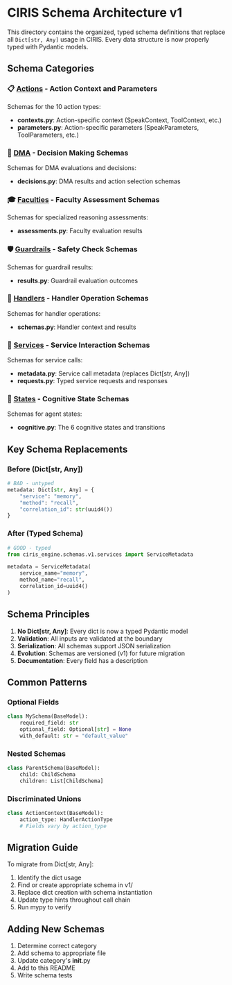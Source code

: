 # CIRIS Schema Architecture v1

This directory contains the organized, typed schema definitions that replace all `Dict[str, Any]` usage in CIRIS. Every data structure is now properly typed with Pydantic models.

## Schema Categories

### 📋 [Actions](./actions/) - Action Context and Parameters
Schemas for the 10 action types:
- **contexts.py**: Action-specific context (SpeakContext, ToolContext, etc.)
- **parameters.py**: Action-specific parameters (SpeakParameters, ToolParameters, etc.)

### 🧮 [DMA](./dma/) - Decision Making Schemas
Schemas for DMA evaluations and decisions:
- **decisions.py**: DMA results and action selection schemas

### 🎓 [Faculties](./faculties/) - Faculty Assessment Schemas
Schemas for specialized reasoning assessments:
- **assessments.py**: Faculty evaluation results

### 🛡️ [Guardrails](./guardrails/) - Safety Check Schemas
Schemas for guardrail results:
- **results.py**: Guardrail evaluation outcomes

### 🎯 [Handlers](./handlers/) - Handler Operation Schemas
Schemas for handler operations:
- **schemas.py**: Handler context and results

### 🏢 [Services](./services/) - Service Interaction Schemas
Schemas for service calls:
- **metadata.py**: Service call metadata (replaces Dict[str, Any])
- **requests.py**: Typed service requests and responses

### 🧠 [States](./states/) - Cognitive State Schemas
Schemas for agent states:
- **cognitive.py**: The 6 cognitive states and transitions

## Key Schema Replacements

### Before (Dict[str, Any])
```python
# BAD - untyped
metadata: Dict[str, Any] = {
    "service": "memory",
    "method": "recall",
    "correlation_id": str(uuid4())
}
```

### After (Typed Schema)
```python
# GOOD - typed
from ciris_engine.schemas.v1.services import ServiceMetadata

metadata = ServiceMetadata(
    service_name="memory",
    method_name="recall",
    correlation_id=uuid4()
)
```

## Schema Principles

1. **No Dict[str, Any]**: Every dict is now a typed Pydantic model
2. **Validation**: All inputs are validated at the boundary
3. **Serialization**: All schemas support JSON serialization
4. **Evolution**: Schemas are versioned (v1) for future migration
5. **Documentation**: Every field has a description

## Common Patterns

### Optional Fields
```python
class MySchema(BaseModel):
    required_field: str
    optional_field: Optional[str] = None
    with_default: str = "default_value"
```

### Nested Schemas
```python
class ParentSchema(BaseModel):
    child: ChildSchema
    children: List[ChildSchema]
```

### Discriminated Unions
```python
class ActionContext(BaseModel):
    action_type: HandlerActionType
    # Fields vary by action_type
```

## Migration Guide

To migrate from Dict[str, Any]:

1. Identify the dict usage
2. Find or create appropriate schema in v1/
3. Replace dict creation with schema instantiation
4. Update type hints throughout call chain
5. Run mypy to verify

## Adding New Schemas

1. Determine correct category
2. Add schema to appropriate file
3. Update category's __init__.py
4. Add to this README
5. Write schema tests